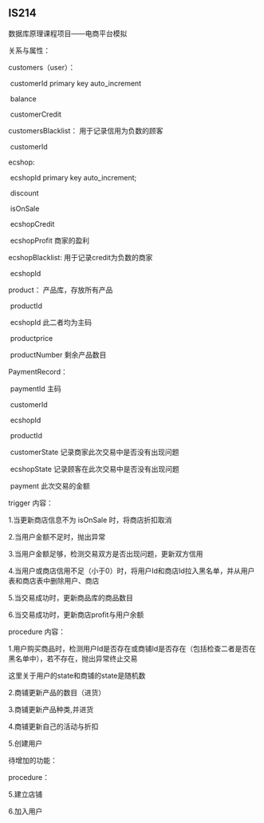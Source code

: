 ## IS214

数据库原理课程项目——电商平台模拟



关系与属性：

customers（user）：

​	customerId   primary key   auto_increment

​	balance    

​	customerCredit

customersBlacklist： 用于记录信用为负数的顾客

​	customerId

ecshop:  

​	ecshopId    primary key   auto_increment;

​	discount

​	isOnSale

​	ecshopCredit

​	ecshopProfit   商家的盈利

ecshopBlacklist:   用于记录credit为负数的商家

​	ecshopId

product：     产品库，存放所有产品

​	productId

​	ecshopId   此二者均为主码

​	productprice

​	productNumber   剩余产品数目

PaymentRecord：

​	paymentId  主码

​	customerId

​	ecshopId

​	productId

​	customerState  记录商家此次交易中是否没有出现问题

​	ecshopState   记录顾客在此次交易中是否没有出现问题

​	payment     此次交易的金额

  

trigger 内容：

  1.当更新商店信息不为 isOnSale 时，将商店折扣取消

  2.当用户金额不足时，抛出异常

  3.当用户金额足够，检测交易双方是否出现问题，更新双方信用

  4.当用户或商店信用不足（小于0）时，将用户Id和商店Id拉入黑名单，并从用户表和商店表中删除用户、商店

  5.当交易成功时，更新商品库的商品数目

  6.当交易成功时，更新商店profit与用户余额

procedure 内容：

  1.用户购买商品时，检测用户Id是否存在或商铺Id是否存在（包括检查二者是否在黑名单中），若不存在，抛出异常终止交易

   这里关于用户的state和商铺的state是随机数

  2.商铺更新产品的数目（进货）

  3.商铺更新产品种类,并进货

  4.商铺更新自己的活动与折扣

  5.创建用户

待增加的功能：

procedure：

  5.建立店铺

  6.加入用户   